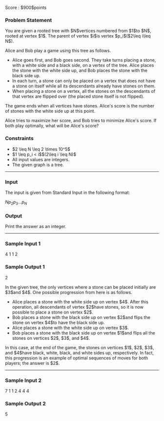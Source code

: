 
<div>

<span>

<span>

<p>
Score : $900$points
</p>

<div>

<section>

### **Problem Statement**

<p>
You are given a rooted tree with $N$vertices numbered from $1$to $N$, rooted at vertex $1$. The parent of vertex $i$is vertex $p_i$($2\leq i\leq N$).
</p>

<p>
Alice and Bob play a game using this tree as follows.
</p>

<ul>

<li>
Alice goes first, and Bob goes second. They take turns placing a stone, with a white side and a black side, on a vertex of the tree. Alice places the stone with the white side up, and Bob places the stone with the black side up.
</li>

<li>
In each turn, a stone can only be placed on a vertex that does not have a stone on itself while all its descendants already have stones on them.
</li>

<li>
When placing a stone on a vertex, all the stones on the descendants of that vertex are flipped over (the placed stone itself is not flipped).
</li>

</ul>

<p>
The game ends when all vertices have stones. Alice's score is the number of stones with the white side up at this point.
</p>

<p>
Alice tries to maximize her score, and Bob tries to minimize Alice's score. If both play optimally, what will be Alice's score?
</p>

</section>

</div>

<div>

<section>

### **Constraints**

<ul>

<li>
$2 \leq N \leq 2 \times 10^5$
</li>

<li>
$1 \leq p_i < i$$(2\leq i \leq N)$
</li>

<li>
All input values are integers.
</li>

<li>
The given graph is a tree.
</li>

</ul>

</section>

</div>

---

<div>

<div>

<section>

### **Input**

<p>
The input is given from Standard Input in the following format:
</p>

<div>

$N$$p_2$$p_3$$\ldots$$p_N$
</div>

</section>

</div>

<div>

<section>

### **Output**

<p>
Print the answer as an integer.
</p>

</section>

</div>

</div>

---

<div>

<section>

### **Sample Input 1**

<div>

4
1 1 2

</div>

</section>

</div>

<div>

<section>

### **Sample Output 1**

<div>

2

</div>

<p>
In the given tree, the only vertices where a stone can be placed initially are $3$and $4$. One possible progression from here is as follows.
</p>

<ul>

<li>
Alice places a stone with the white side up on vertex $4$. After this operation, all descendants of vertex $2$have stones, so it is now possible to place a stone on vertex $2$.
</li>

<li>
Bob places a stone with the black side up on vertex $2$and flips the stone on vertex $4$to have the black side up.
</li>

<li>
Alice places a stone with the white side up on vertex $3$.
</li>

<li>
Bob places a stone with the black side up on vertex $1$and flips all the stones on vertices $2$, $3$, and $4$.
</li>

</ul>

<p>
In this case, at the end of the game, the stones on vertices $1$, $2$, $3$, and $4$have black, white, black, and white sides up, respectively. In fact, this progression is an example of optimal sequences of moves for both players; the answer is $2$.
</p>

</section>

</div>

---

<div>

<section>

### **Sample Input 2**

<div>

7
1 1 2 4 4 4

</div>

</section>

</div>

<div>

<section>

### **Sample Output 2**

<div>

5

</div>

</section>

</div>

</span>

</span>

</div>
